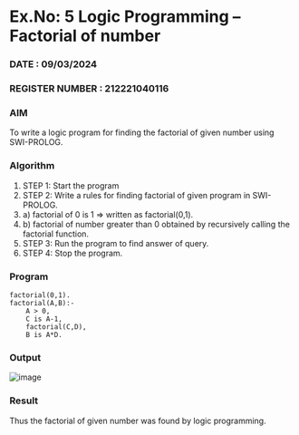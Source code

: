 # Ex.No: 5   Logic Programming – Factorial of number   

### DATE : 09/03/2024

### REGISTER NUMBER : 212221040116

### AIM 
To  write  a logic program for finding the factorial of given number using SWI-PROLOG. 

### Algorithm
1. STEP 1: Start the program
2. STEP 2:  Write a rules for finding factorial of given program in SWI-PROLOG.
3.   a)	factorial of 0 is 1 => written as factorial(0,1).
4.   b)	factorial of number greater than 0 obtained by recursively calling the factorial    function.
5. STEP 3: Run the program  to find answer of  query.
6. STEP 4: Stop the program.

### Program
```
factorial(0,1).
factorial(A,B):-
    A > 0, 
    C is A-1,
    factorial(C,D),
    B is A*D. 
```
### Output
![image](https://github.com/NithishThirumalai/AI_Lab_2023-24/assets/114301782/af9db29b-8b1d-476c-af4b-38b1c1755be7)


### Result
Thus the factorial of given number was found by logic programming. 
